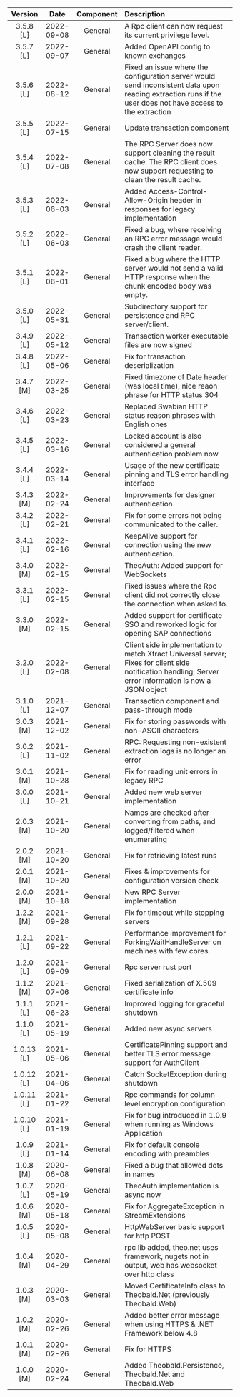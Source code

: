|Version|Date    |Component   |Description|
|:-----:|:------:|:----------:|:----------|
|3.5.8 [L]|2022-09-08|General|A Rpc client can now request its current privilege level.|
|3.5.7 [L]|2022-09-07|General|Added OpenAPI config to known exchanges|
|3.5.6 [L]|2022-08-12|General|Fixed an issue where the configuration server would send inconsistent data upon reading extraction runs if the user does not have access to the extraction|
|3.5.5 [L]|2022-07-15|General|Update transaction component|
|3.5.4 [L]|2022-07-08|General|The RPC Server does now support cleaning the result cache. The RPC client does now support requesting to clean the result cache.|
|3.5.3 [L]|2022-06-03|General|Added Access-Control-Allow-Origin header in responses for legacy implementation|
|3.5.2 [L]|2022-06-03|General|Fixed a bug, where receiving an RPC error message would crash the client reader.|
|3.5.1 [L]|2022-06-01|General|Fixed a bug where the HTTP server would not send a valid HTTP response when the chunk encoded body was empty.|
|3.5.0 [L]|2022-05-31|General|Subdirectory support for persistence and RPC server/client.|
|3.4.9 [L]|2022-05-12|General|Transaction worker executable files are now signed |
|3.4.8 [L]|2022-05-06|General|Fix for transaction deserialization|
|3.4.7 [M]|2022-03-25|General|Fixed timezone of Date header (was local time), nice reaon phrase for HTTP status 304|
|3.4.6 [L]|2022-03-23|General|Replaced Swabian HTTP status reason phrases with English ones|
|3.4.5 [L]|2022-03-16|General|Locked account is also considered a general authentication problem now|
|3.4.4 [L]|2022-03-14|General|Usage of the new certificate pinning and TLS error handling interface|
|3.4.3 [M]|2022-02-24|General|Improvements for designer authentication|
|3.4.2 [L]|2022-02-21|General|Fix for some errors not being communicated to the caller.|
|3.4.1 [L]|2022-02-16|General|KeepAlive support for connection using the new authentication.|
|3.4.0 [M]|2022-02-15|General|TheoAuth: Added support for WebSockets|
|3.3.1 [L]|2022-02-15|General|Fixed issues where the Rpc client did not correctly close the connection when asked to.|
|3.3.0 [M]|2022-02-15|General|Added support for certificate SSO and reworked logic for opening SAP connections|
|3.2.0 [L]|2022-02-08|General|Client side implementation to match Xtract Universal server; Fixes for client side notification handling; Server error information is now a JSON object |
|3.1.0 [L]|2021-12-07|General|Transaction component and pass-through mode |
|3.0.3 [M]|2021-12-02|General|Fix for storing passwords with non-ASCII characters|
|3.0.2 [L]|2021-11-02|General|RPC: Requesting non-existent extraction logs is no longer an error|
|3.0.1 [M]|2021-10-28|General|Fix for reading unit errors in legacy RPC|
|3.0.0 [L]|2021-10-21|General|Added new web server implementation|
|2.0.3 [M]|2021-10-20|General|Names are checked after converting from paths, and logged/filtered when enumerating|
|2.0.2 [M]|2021-10-20|General|Fix for retrieving latest runs|
|2.0.1 [M]|2021-10-20|General|Fixes & improvements for configuration version check|
|2.0.0 [M]|2021-10-18|General|New RPC Server implementation|
|1.2.2 [M]|2021-09-28|General|Fix for timeout while stopping servers|
|1.2.1 [L]|2021-09-22|General|Performance improvement for ForkingWaitHandleServer on machines with few cores.|
|1.2.0 [L]|2021-09-09|General|Rpc server rust port|
|1.1.2 [M]|2021-07-06|General|Fixed serialization of X.509 certificate info|
|1.1.1 [L]|2021-06-23|General|Improved logging for graceful shutdown|
|1.1.0 [L]|2021-05-19|General|Added new async servers|
|1.0.13 [L]|2021-05-06|General|CertificatePinning support and better TLS error message support for AuthClient|
|1.0.12 [L]|2021-04-06|General|Catch SocketException during shutdown|
|1.0.11 [L]|2021-01-22|General|Rpc commands for column level encryption configuration|
|1.0.10 [L]|2021-01-19|General|Fix for bug introduced in 1.0.9 when running as Windows Application|
|1.0.9 [L]|2021-01-14|General|Fix for default console encoding with preambles|
|1.0.8 [M]|2020-06-08|General|Fixed a bug that allowed dots in names|
|1.0.7 [L]|2020-05-19|General|TheoAuth implementation is async now|
|1.0.6 [M]|2020-05-18|General|Fix for AggregateException in StreamExtensions|
|1.0.5 [L]|2020-05-08|General|HttpWebServer basic support for http POST |
|1.0.4 [M]|2020-04-29|General|rpc lib added, theo.net uses framework, nugets not in output, web has websocket over http class|
|1.0.3 [M]|2020-03-03|General|Moved CertificateInfo class to Theobald.Net (previously Theobald.Web)|
|1.0.2 [M]|2020-02-26|General|Added better error message when using HTTPS & .NET Framework below 4.8|
|1.0.1 [M]|2020-02-26|General|Fix for HTTPS|
|1.0.0 [M]|2020-02-24|General|Added Theobald.Persistence, Theobald.Net and Theobald.Web|
